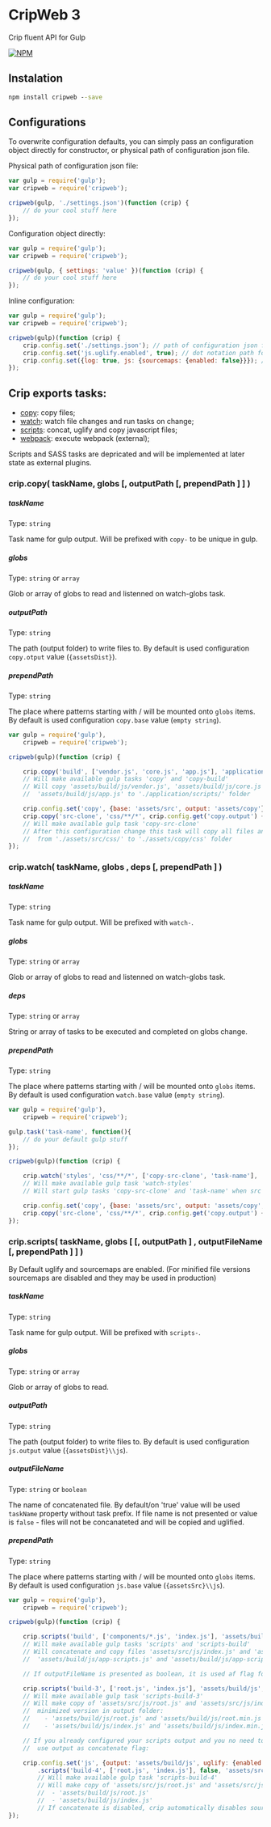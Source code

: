 # CripWeb 3
Crip fluent API for Gulp

[![NPM](https://nodei.co/npm/cripweb.png?downloads=true&downloadRank=true&stars=true)](https://nodei.co/npm/cripweb/)

## Instalation

```cmd
npm install cripweb --save
```


## Configurations

To overwrite configuration defaults, you can simply pass an configuration object directly for constructor, or physical path of configuration json file.

Physical path of configuration json file:
```js
var gulp = require('gulp');
var cripweb = require('cripweb');

cripweb(gulp, './settings.json')(function (crip) {
    // do your cool stuff here
});
```

Configuration object directly:
```js
var gulp = require('gulp');
var cripweb = require('cripweb');

cripweb(gulp, { settings: 'value' })(function (crip) {
    // do your cool stuff here
});
```

Inline configuration:
```js
var gulp = require('gulp');
var cripweb = require('cripweb');

cripweb(gulp)(function (crip) {
    crip.config.set('./settings.json'); // path of configuration json file
    crip.config.set('js.uglify.enabled', true); // dot notation path for option
    crip.config.set({log: true, js: {sourcemaps: {enabled: false}}}); // directly object properties
});
```

## Crip exports tasks:
 - [copy](https://github.com/crip-node/crip-web/wiki/Task-crip.copy): copy files;
 - [watch](https://github.com/crip-node/crip-web/wiki/Task-crip.watch): watch file changes and run tasks on change;
 - [scripts](https://github.com/crip-node/crip-web/wiki/Task-crip.scripts): concat, uglify and copy javascript files;
 - [webpack](https://github.com/crip-node/crip-web-webpack): execute webpack (external);


Scripts and SASS tasks are depricated and will be implemented at later state as external plugins.


### crip.copy( taskName, globs [, outputPath [, prependPath ] ] )

##### taskName
Type: `string`

Task name for gulp output. Will be prefixed with `copy-` to be unique in gulp.

##### globs
Type: `string` or `array`

Glob or array of globs to read and listenned on watch-globs task.

##### outputPath
Type: `string`

The path (output folder) to write files to.
By default is used configuration `copy.otput` value (`{assetsDist}`).

##### prependPath
Type: `string`

The place where patterns starting with / will be mounted onto `globs` items.
By default is used configuration `copy.base` value (`empty string`).

```js
var gulp = require('gulp'),
    cripweb = require('cripweb');

cripweb(gulp)(function (crip) {

    crip.copy('build', ['vendor.js', 'core.js', 'app.js'], 'application/scripts', 'assets/build/js');
    // Will make available gulp tasks 'copy' and 'copy-build'
    // Will copy 'assets/build/js/vendor.js', 'assets/build/js/core.js' and 
    //  'assets/build/js/app.js' to './application/scripts/' folder

    crip.config.set('copy', {base: 'assets/src', output: 'assets/copy'});
    crip.copy('src-clone', 'css/**/*', crip.config.get('copy.output') + '/css'); 
    // Will make available gulp task 'copy-src-clone'
    // After this configuration change this task will copy all files and folders 
    //  from './assets/src/css/' to './assets/copy/css' folder
});
```
 
### crip.watch( taskName, globs , deps [, prependPath ] )

##### taskName
Type: `string`

Task name for gulp output. Will be prefixed with `watch-`.

##### globs
Type: `string` or `array`

Glob or array of globs to read and listenned on watch-globs task.

##### deps
Type: `string` or `array`

String or array of tasks to be executed and completed on globs change.

##### prependPath
Type: `string`

The place where patterns starting with / will be mounted onto `globs` items.
By default is used configuration `watch.base` value (`empty string`).

```js
var gulp = require('gulp'),
    cripweb = require('cripweb');

gulp.task('task-name', function(){
    // do your default gulp stuff
});

cripweb(gulp)(function (crip) {

    crip.watch('styles', 'css/**/*', ['copy-src-clone', 'task-name'], 'assets/src');
    // Will make available gulp task 'watch-styles'
    // Will start gulp tasks 'copy-src-clone' and 'task-name' when src globs changes

    crip.config.set('copy', {base: 'assets/src', output: 'assets/copy', watch: false});
    crip.copy('src-clone', 'css/**/*', crip.config.get('copy.output') + '/css');
});
```

### crip.scripts( taskName, globs [ [, outputPath ] , outputFileName [, prependPath ] ] )

By Default uglify and sourcemaps are enabled. (For minified file versions sourcemaps are disabled and they may be used in production)

##### taskName
Type: `string`

Task name for gulp output. Will be prefixed with `scripts-`.

##### globs
Type: `string` or `array`

Glob or array of globs to read.

##### outputPath
Type: `string`

The path (output folder) to write files to.
By default is used configuration `js.output` value (`{assetsDist}\\js`).

##### outputFileName
Type: `string` or `boolean`

The name of concatenated file. By default/on 'true' value will be used `taskName` property without task prefix.
If file name is not presented or value is `false` - files will not be concanateted and will be copied and uglified.

##### prependPath
Type: `string`

The place where patterns starting with / will be mounted onto `globs` items.
By default is used configuration `js.base` value (`{assetsSrc}\\js`).

```js
var gulp = require('gulp'),
    cripweb = require('cripweb');

cripweb(gulp)(function (crip) {

    crip.scripts('build', ['components/*.js', 'index.js'], 'assets/build/js', 'app-scripts', 'assets/src/js');
    // Will make available gulp tasks 'scripts' and 'scripts-build'
    // Will concatenate and copy files 'assets/src/js/index.js' and 'assets/src/js/components/*.js' to 
    //  'assets/build/js/app-scripts.js' and 'assets/build/js/app-scripts.min.js' files

    // If outputFileName is presented as boolean, it is used af flag for concatenation:

    crip.scripts('build-3', ['root.js', 'index.js'], 'assets/build/js', false, 'assets/src/js');
    // Will make available gulp task 'scripts-build-3'
    // Will make copy of 'assets/src/js/root.js' and 'assets/src/js/index.js' files and its 
    //  minimized version in output folder:
    //    - 'assets/build/js/root.js' and 'assets/build/js/root.min.js'
    //    - 'assets/build/js/index.js' and 'assets/build/js/index.min.js'

    // If you already configured your scripts output and you no need to concatenate, 
    //  use output as concatenate flag:

    crip.config.set('js', {output: 'assets/build/js', uglify: {enabled: false}})
        .scripts('build-4', ['root.js', 'index.js'], false, 'assets/src/js');
        // Will make available gulp task 'scripts-build-4'
        // Will make copy of 'assets/src/js/root.js' and 'assets/src/js/index.js' in configured output folder:
        //  - 'assets/build/js/root.js'
        //  - 'assets/build/js/index.js'
        // If concatenate is disabled, crip automatically disables sourcemaps.
});
```